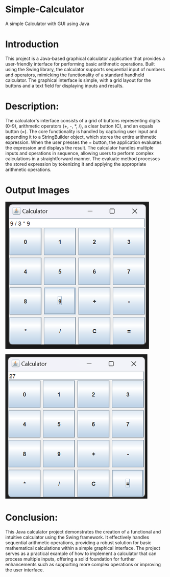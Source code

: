 # Simple-Calculator
A simple Calculator with GUI using Java


# Introduction

This project is a Java-based graphical calculator application that provides a user-friendly interface for performing basic arithmetic operations. Built using the Swing library, the calculator supports sequential input of numbers and operators, mimicking the functionality of a standard handheld calculator. The graphical interface is simple, with a grid layout for the buttons and a text field for displaying inputs and results.

# Description:
The calculator's interface consists of a grid of buttons representing digits (0-9), arithmetic operators (+, -, *, /), a clear button (C), and an equals button (=). The core functionality is handled by capturing user input and appending it to a StringBuilder object, which stores the entire arithmetic expression. When the user presses the = button, the application evaluates the expression and displays the result. The calculator handles multiple inputs and operations in sequence, allowing users to perform complex calculations in a straightforward manner. The evaluate method processes the stored expression by tokenizing it and applying the appropriate arithmetic operations.

# Output Images

![Expression Screenshot](outputimages/expression.png)

![Result Screenshot](outputimages/result.png)



# Conclusion:
This Java calculator project demonstrates the creation of a functional and intuitive calculator using the Swing framework. It effectively handles sequential arithmetic operations, providing a robust solution for basic mathematical calculations within a simple graphical interface. The project serves as a practical example of how to implement a calculator that can process multiple inputs, offering a solid foundation for further enhancements such as supporting more complex operations or improving the user interface.
